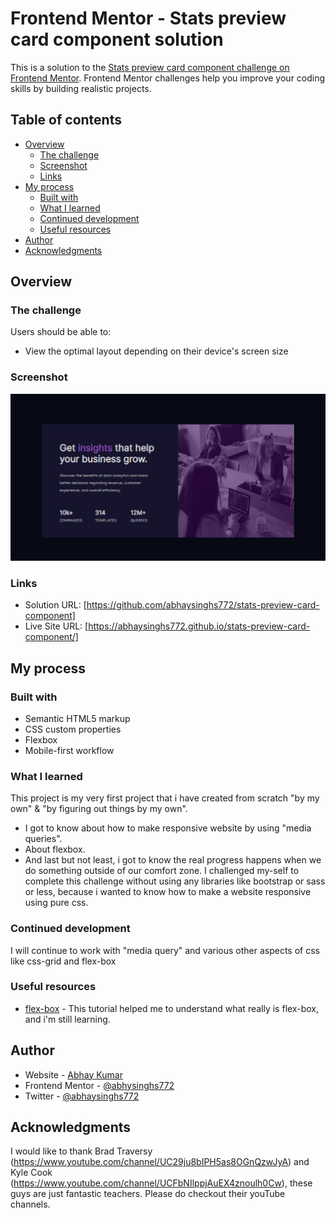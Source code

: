 # Frontend Mentor - Stats preview card component solution

This is a solution to the [Stats preview card component challenge on Frontend Mentor](https://www.frontendmentor.io/challenges/stats-preview-card-component-8JqbgoU62). Frontend Mentor challenges help you improve your coding skills by building realistic projects.

## Table of contents

- [Overview](#overview)
  - [The challenge](#the-challenge)
  - [Screenshot](#screenshot)
  - [Links](#links)
- [My process](#my-process)
  - [Built with](#built-with)
  - [What I learned](#what-i-learned)
  - [Continued development](#continued-development)
  - [Useful resources](#useful-resources)
- [Author](#author)
- [Acknowledgments](#acknowledgments)

## Overview

### The challenge

Users should be able to:

- View the optimal layout depending on their device's screen size

### Screenshot

![](images/Screenshot.png)

### Links

- Solution URL: [https://github.com/abhaysinghs772/stats-preview-card-component]
- Live Site URL: [https://abhaysinghs772.github.io/stats-preview-card-component/]

## My process

### Built with

- Semantic HTML5 markup
- CSS custom properties
- Flexbox
- Mobile-first workflow

### What I learned

This project is my very first project that i have created from scratch "by my own" & "by figuring out things by my own".

- I got to know about how to make responsive website by using "media queries".
- About flexbox.
- And last but not least, i got to know the real progress happens when we do something outside of our comfort zone. I challenged my-self to complete this challenge without using any libraries like bootstrap or sass or less, because i wanted to know how to make a website responsive using pure css.

### Continued development

I will continue to work with "media query" and various other aspects of css like css-grid and flex-box

### Useful resources

- [flex-box](https://www.youtube.com/watch?v=JJSoEo8JSnc) - This tutorial helped me to understand what really is flex-box, and i'm still learning.

## Author

- Website - [Abhay Kumar](https://abhaysinghs772.github.io/My-website/)
- Frontend Mentor - [@abhysinghs772](https://www.frontendmentor.io/profile/abhaysinghs772)
- Twitter - [@abhaysinghs772](https://twitter.com/abhaysinghs772)

## Acknowledgments

I would like to thank Brad Traversy (https://www.youtube.com/channel/UC29ju8bIPH5as8OGnQzwJyA) and Kyle Cook (https://www.youtube.com/channel/UCFbNIlppjAuEX4znoulh0Cw), these guys are just fantastic teachers.
Please do checkout their youTube channels.